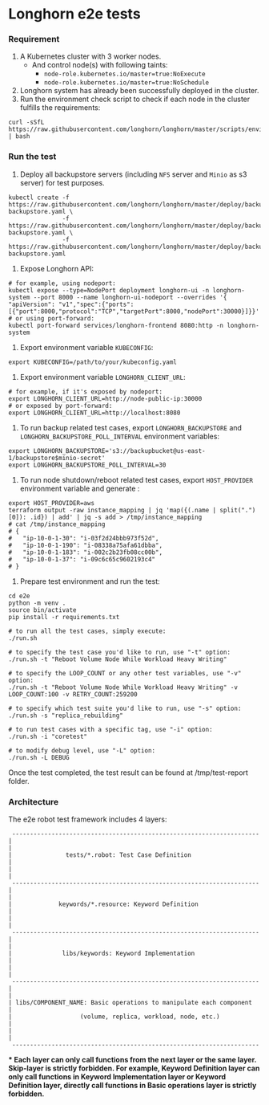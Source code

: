 # Longhorn e2e tests

### Requirement

1. A Kubernetes cluster with 3 worker nodes.
   - And control node(s) with following taints:
      - `node-role.kubernetes.io/master=true:NoExecute`
      - `node-role.kubernetes.io/master=true:NoSchedule` 
1. Longhorn system has already been successfully deployed in the cluster.
1. Run the environment check script to check if each node in the cluster fulfills the requirements:
```
curl -sSfL https://raw.githubusercontent.com/longhorn/longhorn/master/scripts/environment_check.sh | bash
```

### Run the test

1. Deploy all backupstore servers (including `NFS` server and `Minio` as s3 server) for test purposes.
```
kubectl create -f https://raw.githubusercontent.com/longhorn/longhorn/master/deploy/backupstores/minio-backupstore.yaml \
               -f https://raw.githubusercontent.com/longhorn/longhorn/master/deploy/backupstores/nfs-backupstore.yaml \
               -f https://raw.githubusercontent.com/longhorn/longhorn/master/deploy/backupstores/cifs-backupstore.yaml
```

1. Expose Longhorn API:
```
# for example, using nodeport:
kubectl expose --type=NodePort deployment longhorn-ui -n longhorn-system --port 8000 --name longhorn-ui-nodeport --overrides '{ "apiVersion": "v1","spec":{"ports": [{"port":8000,"protocol":"TCP","targetPort":8000,"nodePort":30000}]}}'
# or using port-forward:
kubectl port-forward services/longhorn-frontend 8080:http -n longhorn-system
```

1. Export environment variable `KUBECONFIG`:
```
export KUBECONFIG=/path/to/your/kubeconfig.yaml
```

1. Export environment variable `LONGHORN_CLIENT_URL`:
```
# for example, if it's exposed by nodeport:
export LONGHORN_CLIENT_URL=http://node-public-ip:30000
# or exposed by port-forward:
export LONGHORN_CLIENT_URL=http://localhost:8080
```

1. To run backup related test cases, export `LONGHORN_BACKUPSTORE` and `LONGHORN_BACKUPSTORE_POLL_INTERVAL` environment variables:

```
export LONGHORN_BACKUPSTORE='s3://backupbucket@us-east-1/backupstore$minio-secret'
export LONGHORN_BACKUPSTORE_POLL_INTERVAL=30
```

1. To run node shutdown/reboot related test cases, export `HOST_PROVIDER` environment variable and generate :

```
export HOST_PROVIDER=aws
terraform output -raw instance_mapping | jq 'map({(.name | split(".")[0]): .id}) | add' | jq -s add > /tmp/instance_mapping
# cat /tmp/instance_mapping
# {
#   "ip-10-0-1-30": "i-03f2d24bbb973f52d",
#   "ip-10-0-1-190": "i-08338a75afa61dbba",
#   "ip-10-0-1-183": "i-002c2b23fb08cc00b",
#   "ip-10-0-1-37": "i-09c6c65c9602193c4"
# }
```

1. Prepare test environment and run the test:
```
cd e2e
python -m venv .
source bin/activate
pip install -r requirements.txt

# to run all the test cases, simply execute:
./run.sh

# to specify the test case you'd like to run, use "-t" option:
./run.sh -t "Reboot Volume Node While Workload Heavy Writing"

# to specify the LOOP_COUNT or any other test variables, use "-v" option:
./run.sh -t "Reboot Volume Node While Workload Heavy Writing" -v LOOP_COUNT:100 -v RETRY_COUNT:259200

# to specify which test suite you'd like to run, use "-s" option:
./run.sh -s "replica_rebuilding"

# to run test cases with a specific tag, use "-i" option:
./run.sh -i "coretest"

# to modify debug level, use "-L" option:
./run.sh -L DEBUG
```

Once the test completed, the test result can be found at /tmp/test-report folder.

### Architecture

The e2e robot test framework includes 4 layers:

```
 ---------------------------------------------------------------------
|                                                                     |
|               tests/*.robot: Test Case Definition                   |
|                                                                     |
 ---------------------------------------------------------------------
|                                                                     |
|             keywords/*.resource: Keyword Definition                 |
|                                                                     |
 ---------------------------------------------------------------------
|                                                                     |
|              libs/keywords: Keyword Implementation                  |
|                                                                     |
 ---------------------------------------------------------------------
|                                                                     |
| libs/COMPONENT_NAME: Basic operations to manipulate each component  |
|                   (volume, replica, workload, node, etc.)           |
|                                                                     |
 ---------------------------------------------------------------------
```

 __* Each layer can only call functions from the next layer or the same layer. Skip-layer is strictly forbidden. For example, Keyword Definition layer can only call functions in Keyword Implementation layer or Keyword Definition layer, directly call functions in Basic operations layer is strictly forbidden.__